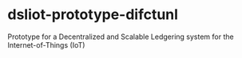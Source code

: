 # dsliot-prototype-difctunl
Prototype for a Decentralized and Scalable Ledgering system for the Internet-of-Things (IoT)
